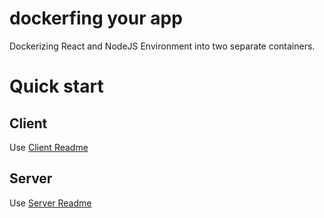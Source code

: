# dockerfing your app

Dockerizing React and NodeJS Environment into two separate containers.

# Quick start

## Client

Use [Client Readme](./client/README.md)

## Server

Use [Server Readme](./server/README.md)
